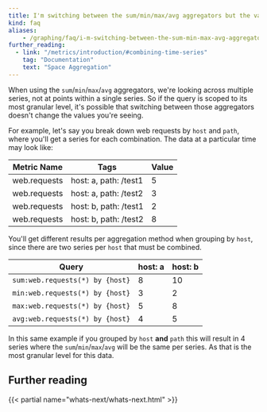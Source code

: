 ```yaml
---
title: I'm switching between the sum/min/max/avg aggregators but the values look the same?
kind: faq
aliases:
    - /graphing/faq/i-m-switching-between-the-sum-min-max-avg-aggregators-but-the-values-look-the-same
further_reading:
  - link: "/metrics/introduction/#combining-time-series"
    tag: "Documentation"
    text: "Space Aggregation"
---
```


When using the `sum`/`min`/`max`/`avg` aggregators, we're looking across multiple series, not at points within a single series. So if the query is scoped to its most granular level, it's possible that switching between those aggregators doesn't change the values you're seeing.

For example, let's say you break down web requests by `host` and `path`, where you'll get a series for each combination. The data at a particular time may look like:

| Metric Name   | Tags                   | Value  | 
|---------------|------------------------|--------|
| web.requests  | host: a, path: /test1  | 5      |
| web.requests  | host: a, path: /test2  | 3      |
| web.requests  | host: b, path: /test1  | 2      |
| web.requests  | host: b, path: /test2  | 8      |

You'll get different results per aggregation method when grouping by `host`, since there are two series per `host` that must be combined.

| Query                            | host: a  | host: b  | 
|----------------------------------|----------|----------|
| `sum:web.requests(*) by {host}`  | 8        | 10       |
| `min:web.requests(*) by {host}`  | 3        | 2        |
| `max:web.requests(*) by {host}`  | 5        | 8        |
| `avg:web.requests(*) by {host}`  | 4        | 5        |

In this same example if you grouped by `host` **and** `path` this will result in 4 series where the `sum`/`min`/`max`/`avg` will be the same per series. As that is the most granular level for this data.

## Further reading
{{< partial name="whats-next/whats-next.html" >}}
